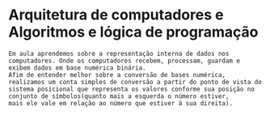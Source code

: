 # Arquitetura de computadores e Algoritmos e lógica de programação

    Em aula aprendemos sobre a representação interna de dados nos computadores. Onde os computadores recebem, processam, guardam e exibem dados em base numérica binária. 
    Afim de entender melhor sobre a conversão de bases numérica, realizamos um conta simples de conversão a partir do ponto de vista do sistema posicional que representa os valores conforme sua posição no conjunto de símbolos(quanto mais a esquerda o número estiver, 
    mais ele vale em relação ao número que estiver à sua direita).
